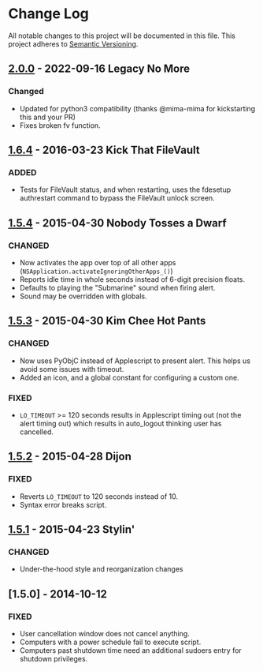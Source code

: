 # Change Log
All notable changes to this project will be documented in this file.
This project adheres to [Semantic Versioning](http://semver.org/).

## [2.0.0] - 2022-09-16 Legacy No More
### Changed
- Updated for python3 compatibility (thanks @mima-mima for kickstarting this and your PR)
- Fixes broken fv function.

## [1.6.4] - 2016-03-23 Kick That FileVault
### ADDED
- Tests for FileVault status, and when restarting, uses the fdesetup authrestart command to bypass the FileVault unlock screen.

## [1.5.4] - 2015-04-30 Nobody Tosses a Dwarf
### CHANGED
- Now activates the app over top of all other apps (```NSApplication.activateIgnoringOtherApps_()```)
- Reports idle time in whole seconds instead of 6-digit precision floats.
- Defaults to playing the "Submarine" sound when firing alert.
- Sound may be overridden with globals.

## [1.5.3] - 2015-04-30 Kim Chee Hot Pants
### CHANGED
- Now uses PyObjC instead of Applescript to present alert. This helps us avoid some issues with timeout.
- Added an icon, and a global constant for configuring a custom one.

### FIXED
- ```LO_TIMEOUT``` >= 120 seconds results in Applescript timing out (not the alert timing out) which results in auto_logout thinking user has cancelled.

## [1.5.2] - 2015-04-28 Dijon
### FIXED
- Reverts ```LO_TIMEOUT``` to 120 seconds instead of 10.
- Syntax error breaks script.

## [1.5.1] - 2015-04-23 Stylin'
### CHANGED
- Under-the-hood style and reorganization changes

## [1.5.0] - 2014-10-12
### FIXED
- User cancellation window does not cancel anything.
- Computers with a power schedule fail to execute script.
- Computers past shutdown time need an additional sudoers entry for shutdown privileges.

[unreleased]: https://github.com/sheagcraig/auto_logout/compare/2.0.0...HEAD
[2.0.0]: https://github.com/sheagcraig/auto_logout/compare/1.6.4...HEAD
[1.6.4]: https://github.com/sheagcraig/auto_logout/compare/1.5.4...HEAD
[1.5.4]: https://github.com/sheagcraig/auto_logout/compare/1.5.3...1.5.4
[1.5.3]: https://github.com/sheagcraig/auto_logout/compare/1.5.2...1.5.3
[1.5.2]: https://github.com/sheagcraig/auto_logout/compare/1.5.1...1.5.2
[1.5.1]: https://github.com/sheagcraig/auto_logout/compare/1.5...1.5.1
